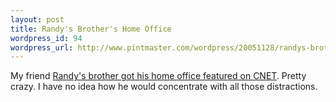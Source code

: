 ```yaml
--- 
layout: post
title: Randy's Brother's Home Office
wordpress_id: 94
wordpress_url: http://www.pintmaster.com/wordpress/20051128/randys-brothers-home-office/
---
```

My friend <a href="http://www.cnet.com/4520-10737_1-6371672-1.html">Randy's brother got his home office featured on CNET</a>. Pretty crazy. I have no idea how he would concentrate with all those distractions. 
